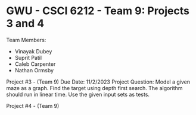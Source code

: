 # GWU - CSCI 6212 - Team 9: Projects 3 and 4

Team Members:
 - Vinayak Dubey
 - Suprit Patil
 - Caleb Carpenter
 - Nathan Ormsby

Project #3 - (Team 9)
Due Date: 11/2/2023
Project Question: Model a given maze as a graph. Find the target using depth first search. The algorithm should run in linear time. Use the given input sets as tests.

Project #4 - (Team 9)
